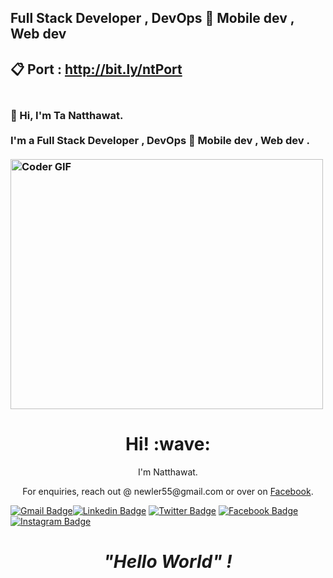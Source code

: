 ## Full Stack Developer , DevOps 👋 Mobile dev , Web dev 
## 📋 Port : http://bit.ly/ntPort

<h3 align="left">
 <abc>
  <br>👋 Hi, I'm Ta Natthawat.<br>
  <br> I'm a Full Stack Developer , DevOps 👋 Mobile dev , Web dev . <br>
  <br>
    <img src="https://gist.github.com/3ace2c813ca49546f3f5f20cd03a2d3e.git" alt="Coder GIF" width="500" height="400">
  <script src="https://gist.github.com/Prince-Shivaram/3ace2c813ca49546f3f5f20cd03a2d3e.js"></script>
 </abc>
</h3> 

<h1 align='center'> Hi! :wave:</h1>
<p align='center'>
I'm Natthawat.
</p>

<p align='center'>For enquiries, reach out @ newler55@gmail.com or over on <a href="https://www.facebook.com/na10tthawat/">Facebook</a>.</p>

[![Gmail Badge](https://img.shields.io/badge/-newler55@gmail.com-c14438?style=flat-square&logo=Gmail&logoColor=white&link=mailto:mailharshkhatri@gmail.com)](mailto:newler55@gmail.com)[![Linkedin Badge](https://img.shields.io/badge/-newler55-blue?style=flat-square&logo=Linkedin&logoColor=white&link=https://www.linkedin.com/in/newler55/)](https://www.linkedin.com/in/newler55/) [![Twitter Badge](https://img.shields.io/badge/-@na10tthawat-1ca0f1?style=flat-square&labelColor=1ca0f1&logo=twitter&logoColor=white&link=https://twitter.com/newler55)](https://twitter.com/newler55) [![Facebook Badge](https://img.shields.io/badge/-@Ta&nbsp;Natthawat-3b5998?style=flat-square&labelColor=3b5998&logo=facebook&logoColor=white&link=https://www.facebook.com/na10tthawat)](https://www.facebook.com/na10tthawat) [![Instagram Badge](https://img.shields.io/badge/-@na10tthawat-D7008A?style=flat-square&labelColor=D7008A&logo=Instagram&logoColor=white&link=https://www.instagram.com/na10tthawat)](https://www.instagram.com/na10tthawat)





<h1 align='center'><i>"Hello World" !</i></h1>

